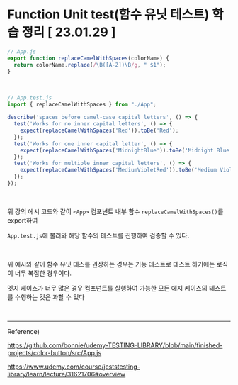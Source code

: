 # Function Unit test(함수 유닛 테스트) 학습 정리 [ 23.01.29 ]


```javascript
// App.js
export function replaceCamelWithSpaces(colorName) {
  return colorName.replace(/\B([A-Z])\B/g, " $1");
}
```

<br/>


```javascript
// App.test.js
import { replaceCamelWithSpaces } from "./App";

describe('spaces before camel-case capital letters', () => {
  test('Works for no inner capital letters', () => {
    expect(replaceCamelWithSpaces('Red')).toBe('Red');
  });
  test('Works for one inner capital letter', () => {
    expect(replaceCamelWithSpaces('MidnightBlue')).toBe('Midnight Blue');
  });
  test('Works for multiple inner capital letters', () => {
    expect(replaceCamelWithSpaces('MediumVioletRed')).toBe('Medium Violet Red');
  });
});
```

<br/>

위 강의 에시 코드와 같이 `<App>` 컴포넌트 내부 함수 `replaceCamelWithSpaces()`를 export하여 

`App.test.js`에 불러와 해당 함수의 테스트를 진행하여 검증할 수 있다.  

<br/>


위 예시와 같이 함수 유닛 테스를 권장하는 경우는 기능 테스트로 테스트 하기에는 로직이 너무 복잡한 경우이다. 

엣지 케이스가 너무 많은 경우 컴포넌트를 실행하여 가능한 모든 에지 케이스의 테스트를 수행하는 것은 과할 수 있다


<br/>

------ 

Reference)<br/>

https://github.com/bonnie/udemy-TESTING-LIBRARY/blob/main/finished-projects/color-button/src/App.js<br/>


https://www.udemy.com/course/jeststesting-library/learn/lecture/31621706#overview <br/>